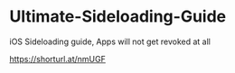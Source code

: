 # Ultimate-Sideloading-Guide
iOS Sideloading guide, Apps will not get revoked at all

https://shorturl.at/nmUGF
